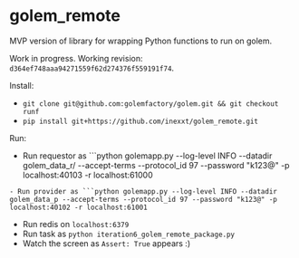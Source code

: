 # golem_remote

MVP version of library for wrapping Python functions to run on golem.  

Work in progress. Working revision: `d364ef748aaa94271559f62d274376f559191f74`.  

Install:
 - `git clone git@github.com:golemfactory/golem.git && git checkout runf`
 - `pip install git+https://github.com/inexxt/golem_remote.git` 

Run:
 - Run requestor as ```python golemapp.py --log-level INFO --datadir golem_data_r/ --accept-terms --protocol_id 97 --password "k123@" -p localhost:40103 -r localhost:61000
 ```
 - Run provider as ```python golemapp.py --log-level INFO --datadir golem_data_p --accept-terms --protocol_id 97 --password "k123@" -p localhost:40102 -r localhost:61001
 ```
 - Run redis on `localhost:6379`
 - Run task as `python iteration6_golem_remote_package.py`
 - Watch the screen as `Assert: True` appears :)

